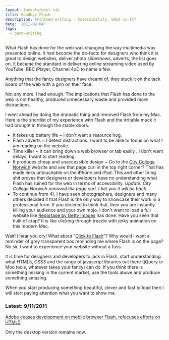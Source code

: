 ```yaml
---
layout: layouts/post.njk
title: Goodbye Flash
description: Archived writing - Accessibility, what is it?
date: '2011-02-04'
tags:
  - past-writing
---
```


What Flash has done for the web was changing the way multimedia was presented online. It had become the de-facto for designers who think it is great to design websites, deliver photo slideshows, adverts, the list goes on. It became the standard in delivering online streaming video used by YouTube, BBC iPlayer, Channel 4oD to name a few.

Anything that the fancy designers have dreamt of, they stuck it on the tack board of the web with a grin on their face.

Not any more. I had enough. The implications that Flash has done to the web is not healthy, produced unnecessary waste and provided more distractions.

I went ahead by doing the dramatic thing and removed Flash from my Mac. Here is the shortlist of my experience with Flash and the irritable muck it had brought in through the stable doors.

- It takes up battery life ~ I don't want a resource hog.
- Flash adverts ~ I detest distractions. I want to be able to focus on what I am reading on the website.
- Time killer ~ It can bring down a web browser or tab easily . I don't want delays, I want to start reading.
- It produces cheap and unaccessible design ~ Go to the <a href="http://www.ccn.ac.uk/">City College Norwich</a> website and see that page curl in the top right corner? That has made links untouchable on the iPhone and iPad. This and other tiring shit proves that designers or developers have no understanding what Flash has ruined for the web in terms of accessibility. *Update: City College Norwich removed the page curl. I bet you it will be back.*
- To continue from 4), I have seen photographers, designers and many others decided it that Flash is the only way to showcase their work in a professional form. If you decided to think that, then you are instantly killing your audience and your own mojo. I don't want to load a full website like <a href="http://reportagebygettyimages.com/#p=features/Life_Under_Military_Regime_of_Burma_Myanmar">Reportage by Getty Images</a> has done. Have you seen that hulk of crap? It is like clicking through treacle with jerky animation on this modern Mac.

Wait! I hear you cry! What about "<a href="http://clicktoflash.com/">Click to Flash</a>"? Why would I want a reminder of grey transparent box reminding me where Flash is on the page? No sir, I want to experience your website without a fuss.

It is time for designers and developers to jack in Flash, start understanding what HTML5, CSS3 and the range of javascript libraries out there (jQuery or Moo tools, whatever takes your fancy) can do. If you think there is something missing in the current market, use the tools above and produce something amazing.

When you start producing something beautiful, clever and fast to load then I will start paying attention what you want to show me.

### Latest: 9/11/2011

<a href="http://www.zdnet.com/blog/perlow/exclusive-adobe-ceases-development-on-mobile-browser-flash-refocuses-efforts-on-html5/19226">Adobe ceases development on mobile browser Flash, refocuses efforts on HTML5</a>

Only the desktop version remains now.
